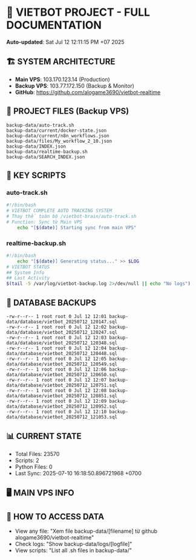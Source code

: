 # 🤖 VIETBOT PROJECT - FULL DOCUMENTATION
**Auto-updated**: Sat Jul 12 12:11:15 PM +07 2025

## 🏗️ SYSTEM ARCHITECTURE
- **Main VPS**: 103.170.123.14 (Production)
- **Backup VPS**: 103.77.172.150 (Backup & Monitor)
- **GitHub**: https://github.com/alogame3690/vietbot-realtime

## 📁 PROJECT FILES (Backup VPS)
```
backup-data/auto-track.sh
backup-data/current/docker-state.json
backup-data/current/n8n_workflows.json
backup-data/files/My_workflow_2_10.json
backup-data/INDEX.json
backup-data/realtime-backup.sh
backup-data/SEARCH_INDEX.json
```

## 🔧 KEY SCRIPTS
### auto-track.sh
```bash
#!/bin/bash
# VIETBOT COMPLETE AUTO TRACKING SYSTEM
# Thay thế toàn bộ /vietbot-brain/auto-track.sh
# Function: Sync từ Main VPS
    echo "[$(date)] Starting sync from main VPS"
```
### realtime-backup.sh
```bash
#!/bin/bash
    echo "[$(date)] Generating status..." >> $LOG
# VIETBOT STATUS
## System Info
## Last Activity
$(tail -5 /var/log/vietbot-backup.log 2>/dev/null || echo "No logs")
```

## 💾 DATABASE BACKUPS
```
-rw-r--r-- 1 root root 0 Jul 12 12:01 backup-data/database/vietbot_20250712_120147.sql
-rw-r--r-- 1 root root 0 Jul 12 12:02 backup-data/database/vietbot_20250712_120247.sql
-rw-r--r-- 1 root root 0 Jul 12 12:03 backup-data/database/vietbot_20250712_120348.sql
-rw-r--r-- 1 root root 0 Jul 12 12:04 backup-data/database/vietbot_20250712_120448.sql
-rw-r--r-- 1 root root 0 Jul 12 12:05 backup-data/database/vietbot_20250712_120549.sql
-rw-r--r-- 1 root root 0 Jul 12 12:06 backup-data/database/vietbot_20250712_120650.sql
-rw-r--r-- 1 root root 0 Jul 12 12:07 backup-data/database/vietbot_20250712_120751.sql
-rw-r--r-- 1 root root 0 Jul 12 12:08 backup-data/database/vietbot_20250712_120851.sql
-rw-r--r-- 1 root root 0 Jul 12 12:09 backup-data/database/vietbot_20250712_120952.sql
-rw-r--r-- 1 root root 0 Jul 12 12:10 backup-data/database/vietbot_20250712_121053.sql
```

## 📊 CURRENT STATE
- Total Files: 23570
- Scripts: 2
- Python Files: 0
- Last Sync: 2025-07-10 16:18:50.896721968 +0700

## 🖥️ MAIN VPS INFO


## 🚨 HOW TO ACCESS DATA
- View any file: "Xem file backup-data/[filename] từ github alogame3690/vietbot-realtime"
- Check logs: "Show backup-data/logs/[logfile]"
- View scripts: "List all .sh files in backup-data/"
